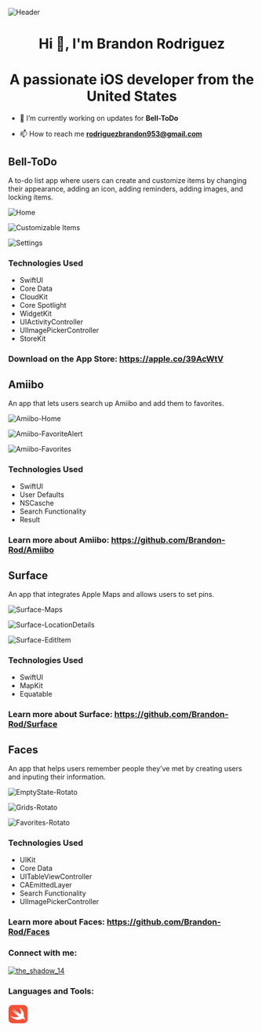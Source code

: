 ![Header](https://user-images.githubusercontent.com/61842505/209723875-543a53ce-0245-4049-abd9-86bedf7f519e.png)

<h1 align="center">Hi 👋, I'm Brandon Rodriguez</h1>

<h1 align="center">A passionate iOS developer from the United States</h1>

- 🔭 I’m currently working on updates for **Bell-ToDo**

- 📫 How to reach me **rodriguezbrandon953@gmail.com**

## Bell-ToDo
A to-do list app where users can create and customize items by changing their appearance, adding an icon, adding reminders, adding images, and locking items.


![Home](https://user-images.githubusercontent.com/61842505/178125564-08b98a00-91df-4634-9cdd-0c98338a56cf.png)

![Customizable Items](https://user-images.githubusercontent.com/61842505/178125566-a2d77029-bb37-496d-ac19-24e0842ee790.png)

![Settings](https://user-images.githubusercontent.com/61842505/178125567-bcf8b390-be09-415f-8c9c-49ee1ee4f90f.png)

### Technologies Used
- SwiftUI
- Core Data
- CloudKit 
- Core Spotlight 
- WidgetKit
- UIActivityController
- UIImagePickerController
- StoreKit

### Download on the App Store: https://apple.co/39AcWtV

## Amiibo
An app that lets users search up Amiibo and add them to favorites.   

![Amiibo-Home](https://user-images.githubusercontent.com/61842505/165664805-9fed488c-2df8-4755-99ab-4251bde180a4.png)

![Amiibo-FavoriteAlert](https://user-images.githubusercontent.com/61842505/165664791-93e6ed44-9778-4d7b-a40f-2aeadb8eb7cd.png)

![Amiibo-Favorites](https://user-images.githubusercontent.com/61842505/165664798-b417a6e6-f7c9-4613-a6e8-b1bdf2cbe306.png)

### Technologies Used
- SwiftUI
- User Defaults
- NSCasche
- Search Functionality 
- Result

### Learn more about Amiibo: https://github.com/Brandon-Rod/Amiibo

## Surface
An app that integrates Apple Maps and allows users to set pins.

![Surface-Maps](https://user-images.githubusercontent.com/61842505/165665126-75b48293-d4da-48ca-804b-0114107c3abb.png)

![Surface-LocationDetails](https://user-images.githubusercontent.com/61842505/165665153-04b94221-8057-4528-990f-30321f926d0c.png)

![Surface-EditItem](https://user-images.githubusercontent.com/61842505/165665173-b467aee2-fd17-4d8b-848a-65060c33fe44.png)

### Technologies Used
- SwiftUI
- MapKit
- Equatable

### Learn more about Surface: https://github.com/Brandon-Rod/Surface

## Faces
An app that helps users remember people they’ve met by creating users and inputing their information. 

![EmptyState-Rotato](https://user-images.githubusercontent.com/61842505/165665809-94e90b67-30a7-4194-a50d-7fc17b6fdb0b.png)

![Grids-Rotato](https://user-images.githubusercontent.com/61842505/168718872-87cd0a02-5aca-4650-b2c0-ea1ca939e079.png)

![Favorites-Rotato](https://user-images.githubusercontent.com/61842505/165665906-da9f984d-b832-4412-a989-4333eb7b1d49.png)

### Technologies Used
- UIKit
- Core Data
- UITableViewController
- CAEmittedLayer
- Search Functionality
- UIImagePickerController

### Learn more about Faces: https://github.com/Brandon-Rod/Faces

<h3 align="left">Connect with me:</h3>
<p align="left">
<a href="https://twitter.com/B_Rod_Dev" target="blank"><img align="center" src="https://raw.githubusercontent.com/rahuldkjain/github-profile-readme-generator/master/src/images/icons/Social/twitter.svg" alt="the_shadow_14" height="30" width="40" /></a>
</p>

<h3 align="left">Languages and Tools:</h3>
<p align="left"> <a href="https://developer.apple.com/swift/" target="_blank" rel="noreferrer"> <img src="https://raw.githubusercontent.com/devicons/devicon/master/icons/swift/swift-original.svg" alt="swift" width="40" height="40"/> </a> </p>
